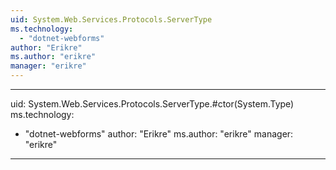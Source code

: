 ```yaml
---
uid: System.Web.Services.Protocols.ServerType
ms.technology: 
  - "dotnet-webforms"
author: "Erikre"
ms.author: "erikre"
manager: "erikre"
---
```


---
uid: System.Web.Services.Protocols.ServerType.#ctor(System.Type)
ms.technology: 
  - "dotnet-webforms"
author: "Erikre"
ms.author: "erikre"
manager: "erikre"
---
